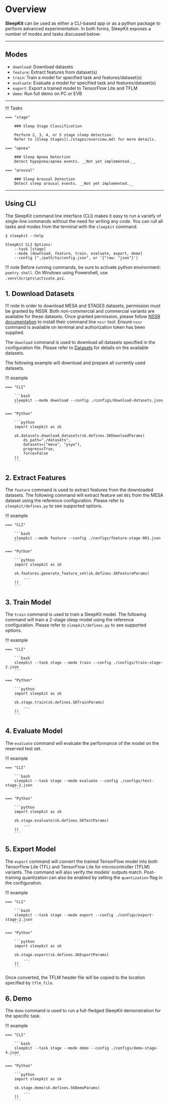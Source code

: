 # Overview

__SleepKit__ can be used as either a CLI-based app or as a python package to perform advanced experimentation. In both forms, SleepKit exposes a number of modes and tasks discussed below:

---

## <span class="sk-h2-span">Modes</span>

* `download`: Download datasets
* `feature`: Extract features from dataset(s)
* `train`: Train a model for specified task and features/dataset(s)
* `evaluate`: Evaluate a model for specified task and features/dataset(s)
* `export`: Export a trained model to TensorFlow Lite and TFLM
* `demo`: Run full demo on PC or EVB

---

!!! Tasks

    === "stage"

        ### Sleep Stage Classification

        Perform 2, 3, 4, or 5 stage sleep detection.
        Refer to [Sleep Stages](./stages/overview.md) for more details.

    === "apnea"

        ### Sleep Apnea Detection
        Detect hypopnea/apnea events. __Not yet implemented.__

    === "arousal"

        ### Sleep Arousal Detection
        Detect sleep arousal events. __Not yet implemented.__

---

## <span class="sk-h2-span">Using CLI</span>

The SleepKit command line interface (CLI) makes it easy to run a variefy of single-line commands without the need for writing any code. You can rull all tasks and modes from the terminal with the `sleepkit` command.

<div class="termy">

```console
$ sleepkit --help

SleepKit CLI Options:
    --task [stage]
    --mode [download, feature, train, evaluate, export, demo]
    --config ["./path/to/config.json", or '{"raw: "json"}']
```

</div>

!!! note
    Before running commands, be sure to activate python environment: `poetry shell`. On Windows using Powershell, use `.venv\Scripts\activate.ps1`.

## <span class="sk-h2-span">1. Download Datasets</span>

!!! note
    In order to download MESA and STAGES datasets, permission must be granted by NSSR. Both non-commercial and commercial variants are available for these datasets. Once granted permission, please follow [NSSR documentation](https://github.com/nsrr/nsrr-gem) to install their command line `nssr` tool. Ensure `nssr` command is available on terminal and authorization token has been supplied.

The `download` command is used to download all datasets specified in the configuration file. Please refer to [Datasets](./datasets.md) for details on the available datasets.

The following example will download and prepare all currently used datasets.

!!! example

    === "CLI"

        ```bash
        sleepkit --mode download --config ./configs/download-datasets.json
        ```

    === "Python"

        ```python
        import sleepkit as sk

        sk.datasets.download_datasets(sk.defines.SKDownloadParams(
            ds_path="./datasets",
            datasets=["mesa", "ysyw"],
            progress=True,
            force=False
        ))
        ```

## <span class="sk-h2-span">2. Extract Features</span>

The `feature` command is used to extract features from the downloaded datasets. The following command will extract feature set `001` from the MESA dataset using the reference configuration. Please refer to `sleepkit/defines.py` to see supported options.

!!! example

    === "CLI"

        ```bash
        sleepkit --mode feature --config ./configs/feature-stage-001.json
        ```

    === "Python"

        ```python
        import sleepkit as sk

        sk.features.generate_feature_set(sk.defines.SKFeatureParams(
            ...
        ))
        ```

## <span class="sk-h2-span">3. Train Model</span>

The `train` command is used to train a SleepKit model. The following command will train a 2-stage sleep model using the reference configuration. Please refer to `sleepkit/defines.py` to see supported options.

!!! example

    === "CLI"

        ```bash
        sleepkit --task stage --mode train --config ./configs/train-stage-2.json
        ```

    === "Python"

        ```python
        import sleepkit as sk

        sk.stage.train(sk.defines.SKTrainParams(
            ...
        ))
        ```

## <span class="sk-h2-span">4. Evaluate Model</span>

The `evaluate` command will evaluate the performance of the model on the reserved test set.

!!! example

    === "CLI"

        ```bash
        sleepkit --task stage --mode evaluate --config ./configs/test-stage-2.json
        ```

    === "Python"

        ```python
        import sleepkit as sk

        sk.stage.evaluate(sk.defines.SKTestParams(
            ...
        ))
        ```

## <span class="sk-h2-span">5. Export Model</span>

The `export` command will convert the trained TensorFlow model into both TensorFlow Lite (TFL) and TensorFlow Lite for microcontroller (TFLM) variants. The command will also verify the models' outputs match. Post-training quantization can also be enabled by setting the `quantization` flag in the configuration.

!!! example

    === "CLI"

        ```bash
        sleepkit --task stage --mode export --config ./configs/export-stage-2.json
        ```

    === "Python"

        ```python
        import sleepkit as sk

        sk.stage.export(sk.defines.SKExportParams(
            ...
        ))
        ```

Once converted, the TFLM header file will be copied to the location specified by `tflm_file`.

## <span class="sk-h2-span">6. Demo</span>

The `demo` command is used to run a full-fledged SleepKit demonstration for the specific task.


!!! example

    === "CLI"

        ```bash
        sleepkit --task stage --mode demo --config ./configs/demo-stage-4.json
        ```

    === "Python"

        ```python
        import sleepkit as sk

        sk.stage.demo(sk.defines.SKDemoParams(
            ...
        ))
        ```
